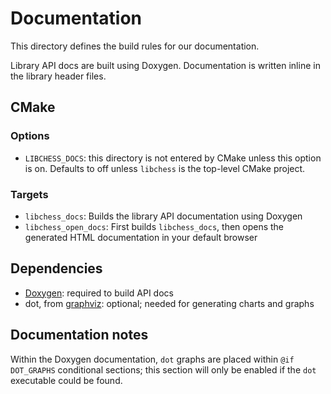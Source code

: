 # Documentation

This directory defines the build rules for our documentation.

Library API docs are built using Doxygen. Documentation is written inline in the library header files.

## CMake

### Options

* `LIBCHESS_DOCS`: this directory is not entered by CMake unless this option is on. Defaults to off unless `libchess` is the top-level CMake project.

### Targets

* `libchess_docs`: Builds the library API documentation using Doxygen
* `libchess_open_docs`: First builds `libchess_docs`, then opens the generated HTML documentation in your default browser

## Dependencies

* [Doxygen](https://www.doxygen.nl/index.html): required to build API docs
* dot, from [graphviz](https://graphviz.org/): optional; needed for generating charts and graphs

## Documentation notes

Within the Doxygen documentation, `dot` graphs are placed within `@if DOT_GRAPHS` conditional sections; this section
will only be enabled if the `dot` executable could be found.

